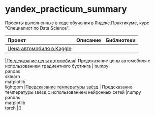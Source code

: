 # yandex_practicum_summary
 Проекты выполненные в ходе обучения в Яндекс.Практикуме, курс "Специалист по Data Science".

| Проект                      |  Описание                           | Библиотеки  |
|:----------------------------|:-----------------------------------:|------------:|  
|[Цена автомобиля в Kaggle](/)

|[Предсказание цены автомобиля](/19_car_price)| Предсказание цены автомобиля с использованием градиентного бустинга | numpy <br> pandas <br>sklearn<br>matplotlib<br>lightgbm 
|[Предсказание температуры звёзд](/23_temperature_of_stars) | Предсказание температуры звёзд с использованием нейронных сетей |numpy
<br> pandas <br> matplotlib <br> torch 
|[] 
